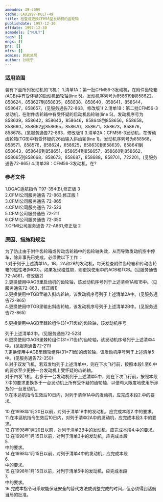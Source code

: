 ```yaml
---
amendno: 39-2099  
cadno: CAD1997-MULT-49  
title: 检查或更换CFM56型发动机的齿轮轴  
publishdate: 1997-12-30  
effdate: 1997-12-30  
acmodels: ["MULT"]  
tags: []  
engs: []  
pns: []  
mfrs: []  
admins: 民航总局  
author: 孙晓宁  
---
```

  
### 适用范围  
装有下面所列发动机的飞机：
1.清单1A：第一批CFM56-3发动机，在附件齿轮箱(AGB)中有受怀疑的启动机齿轮轴(line 5)。发动机序列号为858619到858622，858624，858627到858635，858638，858640，858641，858644，858647，858657。(见服务通告72-863，修改版1)
2.清单1B：第二批CFM56-3发动机，在附件齿轮箱中有受怀疑的启动机齿轮轴(line 5)。发动机序号为858639，858642，858643，858646，858648到858656，858658，858660，858662到858665，858670，858671，858673，858676，858678。(见服务通告72-863，修改版1)
3.清单2A：CFM56-3发动机，在传动齿轮箱(TGB)中有受怀疑的26齿输入斜齿轮(line 1)。发动机序列号为858568，858571，858576，858624，858625，858630到858639，858641到858643，858646到858651，858654到858657，858660到858662，858665到858668，858673，858687，858688，858701，722201。(见服务通告72-865)
4.清单2B：CFM56-3发动机，在?  
  
<!--more-->  
### 参考文件  
  1.DGAC适航指令 T97-354(B),修正版 3  
  2.CFMI公司服务通告 72-863,修正版 1  
  3.CFMI公司服务通告 72-865  
  4.CFMI公司服务通告 72-523  
  5.CFMI公司服务通告 72-211  
  6.CFMI公司服务通告 72-350  
  7.CFMI公司服务通告 72-A861,修正版 2  
  
### 原因、措施和规定  

  为了防止由于附件齿轮箱或传动齿轮箱中的齿轮轴失效，从而导致发动机空中停车，除非事先已完成，必须做以下工作：  
  1.对于列于上述清单1A，1B，2A和2B的发动机，每天检查附件齿轮箱和传动齿轮箱的磁性堵(MCD)。如果发现磁性屑，则更换使用中的AGB和TGB。(见服务通告72-A861，修改版2)  
  2.更换使用中AGB里启动机的齿轮轴，该发动机序号列于上述清单1A和1B中。(见服务通告72-863，修正版1)  
  3.更换使用中TGB里输入斜齿轮轴，该发动机序号列于上述清单2A中。(见服务通告72-865)  
  4.更换使用中TGB里输出斜齿轮轴，该发动机序号列于上述清单2B中。(见服务通告72-865)  
  
  5.更换使用中AGB里棘轮组件(31×71齿)的齿轮轴，该发动机序号  
  
列于上述清单3中。(见服务通告72-523)  
  6.更换使用中AGB里棘轮组件(31×71齿)的齿轮轴，该发动机序号列于上述清单4中。(见服务通告72-211)  
  7.更换使用中AGB里棘轮组件(31×71齿)的齿轮轴，该发动机序号列于上述清单5中。(见服务通告72-350)  
  8.对于双发飞机，若双发均列于上述清单中，则在下次飞行前，按照本段1.至6.中的要求至少更换一台发动机上受怀疑的齿轮轴。  
  对于四发飞机，若多于一台发动机列于上述清单5中，则在下次飞行前，按照本段7.中的要求更换多于一台发动机上所有受怀疑的齿轮轴，以便昀大限度地使用所涉及的一台发动机。  
  9.在本适航指令生效后10日内，对列于清单1A中的发动机，应完成本段2.中的要求。  
  
  10.在1998年1月20日以前，对列于清单1B中的发动机，应完成本段2.中的要求。  
  11.在本适航指令生效后10日内，对列于清单2A中的发动机，应完成本段3.中的要求。  
  12.在1998年1月20日以前，对列于清单2B中的发动机，应完成本段4.中的要求。  
  13.在1998年1月15日以前，对列于清单3中的发动机，应完成本段  
5.  
中的要求。  
  14.在1998年1月15日以前，对列于清单4中的发动机，应完成本段  
6.  
中的要求。  
  15.在1998年1月15日以前，对列于清单5中的发动机，应完成本段  
7.  
中的要求。  
  16.完成本指令可采取能保证安全的替代方法或调整完成的时间，但必须得到适航当局的批准。  
  
